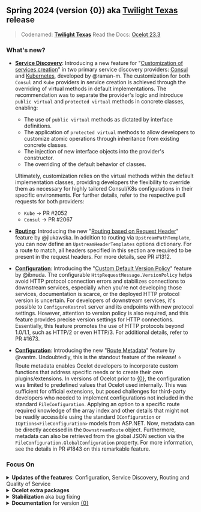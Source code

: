 ## Spring 2024 (version {0}) aka [Twilight Texas]() release
> Codenamed: **[Twilight Texas]()**
> Read the Docs: [Ocelot 23.3](https://ocelot.readthedocs.io/en/23.3.0/)

### What's new?

- **[Service Discovery](https://github.com/ThreeMammals/Ocelot/blob/main/docs/features/servicediscovery.rst)**: Introducing a new feature for "[Customization of services creation](https://github.com/ThreeMammals/Ocelot/blob/{0}/docs/features/servicediscovery.rst#consul-service-builder-3)" in two primary service discovery providers: [Consul](https://github.com/ThreeMammals/Ocelot/blob/{0}/docs/features/servicediscovery.rst#consul-service-builder-3) and [Kubernetes](https://github.com/ThreeMammals/Ocelot/blob/{0}/docs/features/kubernetes.rst#downstream-scheme-vs-port-names-3), developed by @raman-m.
  The customization for both `Consul` and `Kube` providers in service creation is achieved through the overriding of virtual methods in default implementations. The recommendation was to separate the provider's logic and introduce `public virtual` and `protected virtual` methods in concrete classes, enabling:
  - The use of `public virtual` methods as dictated by interface definitions.
  - The application of `protected virtual` methods to allow developers to customize atomic operations through inheritance from existing concrete classes.
  - The injection of new interface objects into the provider's constructor.
  - The overriding of the default behavior of classes.

  Ultimately, customization relies on the virtual methods within the default implementation classes, providing developers the flexibility to override them as necessary for highly tailored Consul/K8s configurations in their specific environments.
  For further details, refer to the respective pull requests for both providers:
  - `Kube` &rarr; PR #2052
  - `Consul` &rarr; PR #2067

- **[Routing](https://github.com/ThreeMammals/Ocelot/blob/main/docs/features/routing.rst)**: Introducing the new "[Routing based on Request Header](https://github.com/ThreeMammals/Ocelot/blob/{0}/docs/features/routing.rst#upstream-headers-3)" feature by @jlukawska.
  In addition to routing via `UpstreamPathTemplate`, you can now define an `UpstreamHeaderTemplates` options dictionary. For a route to match, all headers specified in this section are required to be present in the request headers.
  For more details, see PR #1312.

- **[Configuration](https://github.com/ThreeMammals/Ocelot/blob/main/docs/features/configuration.rst)**: Introducing the "[Custom Default Version Policy](https://github.com/ThreeMammals/Ocelot/blob/{0}/docs/features/configuration.rst#downstreamhttpversionpolicy-3)" feature by @ibnuda.
  The configurable `HttpRequestMessage.VersionPolicy` helps avoid HTTP protocol connection errors and stabilizes connections to downstream services, especially when you're not developing those services, documentation is scarce, or the deployed HTTP protocol version is uncertain.
  For developers of downstream services, it's possible to `ConfigureKestrel` server and its endpoints with new protocol settings. However, attention to version policy is also required, and this feature provides precise version settings for HTTP connections.
  Essentially, this feature promotes the use of HTTP protocols beyond 1.0/1.1, such as HTTP/2 or even HTTP/3.
  For additional details, refer to PR #1673.

- **[Configuration](https://github.com/ThreeMammals/Ocelot/blob/main/docs/features/configuration.rst)**: Introducing the new "[Route Metadata](https://github.com/ThreeMammals/Ocelot/blob/{0}/docs/features/configuration.rst#route-metadata)" feature by @vantm.
  Undoubtedly, this is the standout feature of the release! ⭐ Route metadata enables Ocelot developers to incorporate custom functions that address specific needs or to create their own plugins/extensions.
  In versions of Ocelot prior to [{0}](https://github.com/ThreeMammals/Ocelot/releases/tag/{0}), the configuration was limited to predefined values that Ocelot used internally. This was sufficient for official extensions, but posed challenges for third-party developers who needed to implement configurations not included in the standard `FileConfiguration`. Applying an option to a specific route required knowledge of the array index and other details that might not be readily accessible using the standard `IConfiguration` or `IOptions<FileConfiguration>` models from ASP.NET. Now, metadata can be directly accessed in the `DownstreamRoute` object. Furthermore, metadata can also be retrieved from the global JSON section via the `FileConfiguration.GlobalConfiguration` property.
  For more information, see the details in PR #1843 on this remarkable feature.

### Focus On

<details>
  <summary><b>Updates of the features</b>: Configuration, Service Discovery, Routing and Quality of Service</summary>

  - [Configuration](https://github.com/ThreeMammals/Ocelot/blob/main/docs/features/configuration.rst): New features are "[Custom Default Version Policy](https://github.com/ThreeMammals/Ocelot/blob/{0}/docs/features/configuration.rst#downstreamhttpversionpolicy-3)" by @ibnuda and "[Route Metadata](https://github.com/ThreeMammals/Ocelot/blob/{0}/docs/features/configuration.rst#route-metadata)" by @vantm.

  - [Service Discovery](https://github.com/ThreeMammals/Ocelot/blob/main/docs/features/servicediscovery.rst): New feature is "[Customization of services creation](https://github.com/ThreeMammals/Ocelot/blob/{0}/docs/features/servicediscovery.rst#consul-service-builder-3)" by @raman-m.

  - [Routing](https://github.com/ThreeMammals/Ocelot/blob/main/docs/features/routing.rst): New feature is "[Routing based on Request Header](https://github.com/ThreeMammals/Ocelot/blob/{0}/docs/features/routing.rst#upstream-headers-3)" by @jlukawska.

  - [Quality of Service](https://github.com/ThreeMammals/Ocelot/blob/{0}/docs/features/qualityofservice.rst): The team has decided to remove the Polly V7 policies logic and the corresponding Ocelot `AddPollyV7` extensions (referenced in PR #2079). Furthermore, the Polly V8 Circuit Breaker has been mandated as the primary strategy (as per PR #2086).
    See more detaild below in "**Ocelot extra packages**" paragraph.
</details>

<details>
  <summary><b>Ocelot extra packages</b></summary>

  - **[Ocelot.Provider.Polly](https://www.nuget.org/packages/Ocelot.Provider.Polly)**

    - Our team has resolved to eliminate the Polly V7 policies logic and the corresponding Ocelot `AddPollyV7` extensions entirely (refer to the "[Polly v7 vs v8](https://github.com/ThreeMammals/Ocelot/blob/23.2.0/docs/features/qualityofservice.rst#polly-v7-vs-v8)" documentation). In the previous [23.2](https://github.com/ThreeMammals/Ocelot/releases/tag/23.2.0) release, named [Lunar Eclipse](https://github.com/ThreeMammals/Ocelot/releases/tag/23.2.0), we included these to maintain the legacy Polly behavior, allowing development teams to transition or retain the old Polly V7 functionality. We are now confident that it is time to progress alongside Polly, shifting our focus to the new Polly V8 [resilience pipelines](https://www.pollydocs.org/pipelines/). For more details, see PR #2079.

    - Additionally, we have implemented Polly v8 Circuit Breaker as the primary strategy. Our Quality of Service (QoS) relies on two main strategies: [Circuit Breaker](https://github.com/ThreeMammals/Ocelot/blob/{0}/docs/features/qualityofservice.rst#circuit-breaker-strategy) and [Timeout](https://github.com/ThreeMammals/Ocelot/blob/{0}/docs/features/qualityofservice.rst#timeout-strategy). If both Circuit Breaker and Timeout are [configured](https://github.com/ThreeMammals/Ocelot/blob/{0}/docs/features/qualityofservice.rst#configuration) with their respective properties in the `QoSOptions` of the route JSON, then the Circuit Breaker strategy will take precedence in the constructed resilience pipeline. For more details, refer to PR #2086.
</details>

<details>
  <summary><b>Stabilization</b> aka bug fixing</summary>

  - Fixed #2034 in PR #2045 by @raman-m
  - Fixed #2039 in PR #2050 by @PaulARoy
  - Fixed #1590 in PR #1592 by @sergio-str
  - Fixed #2054 #2059 in PR #2058 by @thiagoloureiro
  - Fixed #954 #957 #1026 in PR #2067 by @raman-m
  - Fixed #2002 in PR #2003 by @bbenameur
  - Fixed #2085 in PR #2086 by @RaynaldM
  - See [all bugs](https://github.com/ThreeMammals/Ocelot/issues?q=is%3Aissue+milestone%3ASpring%2724+is%3Aclosed+label%3Abug) of the [Spring'24](https://github.com/ThreeMammals/Ocelot/milestone/6) milestone
</details>

<details>
  <summary><b>Documentation</b> for version <a href="https://ocelot.readthedocs.io/en/{0}/">{0}</a></summary>

  - [Caching](https://ocelot.readthedocs.io/en/{0}/features/caching.html): New [EnableContentHashing option](https://ocelot.readthedocs.io/en/{0}/features/caching.html#enablecontenthashing-option) and [Global Configuration](https://ocelot.readthedocs.io/en/{0}/features/caching.html#global-configuration) sections
  - [Configuration](https://ocelot.readthedocs.io/en/{0}/features/configuration.html): New [DownstreamHttpVersionPolicy](https://ocelot.readthedocs.io/en/{0}/features/configuration.html#downstreamhttpversionpolicy-3) and [Route Metadata](https://ocelot.readthedocs.io/en/{0}/features/configuration.html#route-metadata)
  - [Kubernetes](https://ocelot.readthedocs.io/en/{0}/features/kubernetes.html): New [Downstream Scheme vs Port Names](https://ocelot.readthedocs.io/en/{0}/features/kubernetes.html#downstream-scheme-vs-port-names-3) section
  - [Metadata](https://ocelot.readthedocs.io/en/{0}/features/metadata.html): This is new chapter for [Route Metadata](https://ocelot.readthedocs.io/en/{0}/features/configuration.html#route-metadata) feature.
  - [Quality of Service](https://ocelot.readthedocs.io/en/{0}/features/qualityofservice.html)
  - [Rate Limiting](https://ocelot.readthedocs.io/en/{0}/features/ratelimiting.html)
  - [Request Aggregation](https://ocelot.readthedocs.io/en/{0}/features/requestaggregation.html)
  - [Routing](https://ocelot.readthedocs.io/en/{0}/features/routing.html): New [Upstream Headers](https://ocelot.readthedocs.io/en/{0}/features/routing.html#upstream-headers-3) section
  - [Service Discovery](https://ocelot.readthedocs.io/en/{0}/features/servicediscovery.html): New [Consul Service Builder](https://ocelot.readthedocs.io/en/{0}/features/servicediscovery.html#consul-service-builder-3) section
</details>
